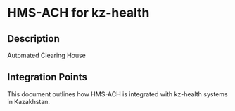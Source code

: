 # HMS-ACH for kz-health

## Description

Automated Clearing House

## Integration Points

This document outlines how HMS-ACH is integrated with kz-health systems in Kazakhstan.
